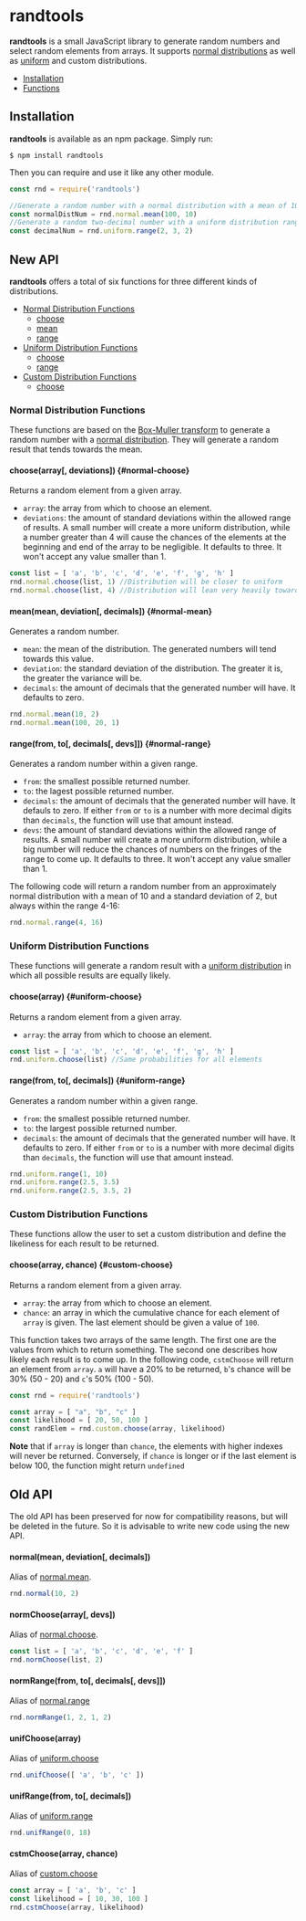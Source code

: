 # randtools

**randtools** is a small JavaScript library to generate random numbers and select random elements from arrays. It supports [normal distributions](https://en.wikipedia.org/wiki/Normal_distribution) as well as [uniform](https://en.wikipedia.org/wiki/Uniform_distribution_(continuous)) and custom distributions.

- [Installation](#installation)
- [Functions](#functions)

## Installation

**randtools** is available as an npm package. Simply run:

```
$ npm install randtools
```

Then you can require and use it like any other module.

```javascript
const rnd = require('randtools')

//Generate a random number with a normal distribution with a mean of 100 and a standard deviation of 10
const normalDistNum = rnd.normal.mean(100, 10)
//Generate a random two-decimal number with a uniform distribution ranging from 2 to 3
const decimalNum = rnd.uniform.range(2, 3, 2)
```

## New API

**randtools** offers a total of six functions for three different kinds of distributions.

- [Normal Distribution Functions](#normal-distribution-functions)
    - [choose](#normal-choose)
    - [mean](#normal-mean)
    - [range](#normal-range)
- [Uniform Distribution Functions](#uniform-distribution-functions)
    - [choose](#uniform-choose)
    - [range](#uniform-range)
- [Custom Distribution Functions](#custom-distribution-functions)
    - [choose](#custom-choose)

### Normal Distribution Functions

These functions are based on the [Box-Muller transform](https://en.wikipedia.org/wiki/Box%E2%80%93Muller_transform) to generate a random number with a [normal distribution](https://en.wikipedia.org/wiki/Normal_distribution). They will generate a random result that tends towards the mean.

#### choose(array[, deviations]) {#normal-choose}

Returns a random element from a given array.
- `array`: the array from which to choose an element.
- `deviations`: the amount of standard deviations within the allowed range of results. A small number will create a more uniform distribution, while a number greater than 4 will cause the chances of the elements at the beginning and end of the array to be negligible. It defaults to three. It won't accept any value smaller than 1.

```javascript
const list = [ 'a', 'b', 'c', 'd', 'e', 'f', 'g', 'h' ]
rnd.normal.choose(list, 1) //Distribution will be closer to uniform
rnd.normal.choose(list, 4) //Distribution will lean very heavily toward 'e' and 'f'
```

#### mean(mean, deviation[, decimals]) {#normal-mean}

Generates a random number.
- `mean`: the mean of the distribution. The generated numbers will tend towards this value.
- `deviation`: the standard deviation of the distribution. The greater it is, the greater the variance will be.
- `decimals`: the amount of decimals that the generated number will have. It defaults to zero.

```javascript
rnd.normal.mean(10, 2)
rnd.normal.mean(100, 20, 1)
```

#### range(from, to[, decimals[, devs]]) {#normal-range}

Generates a random number within a given range.
- `from`: the smallest possible returned number.
- `to`: the lagest possible returned number.
- `decimals`: the amount of decimals that the generated number will have. It defauls to zero. If either `from` or `to` is a number with more decimal digits than `decimals`, the function will use that amount instead.
- `devs`: the amount of standard deviations within the allowed range of results. A small number will create a more uniform distribution, while a big number will reduce the chances of numbers on the fringes of the range to come up. It defaults to three. It won't accept any value smaller than 1.

The following code will return a random number from an approximately normal distribution with a mean of 10 and a standard deviation of 2, but always within the range 4-16:

```javascript
rnd.normal.range(4, 16)
```

### Uniform Distribution Functions

These functions will generate a random result with a [uniform distribution](https://en.wikipedia.org/wiki/Uniform_distribution_(continuous)) in which all possible results are equally likely.

#### choose(array) {#uniform-choose}

Returns a random element from a given array.
- `array`: the array from which to choose an element.

```javascript
const list = [ 'a', 'b', 'c', 'd', 'e', 'f', 'g', 'h' ]
rnd.uniform.choose(list) //Same probabilities for all elements
```

#### range(from, to[, decimals]) {#uniform-range}

Generates a random number within a given range.
- `from`: the smallest possible returned number.
- `to`: the largest possible returned number.
- `decimals`: the amount of decimals that the generated number will have. It defaults to zero. If either `from` or `to` is a number with more decimal digits than `decimals`, the function will use that amount instead.

```javascript
rnd.uniform.range(1, 10)
rnd.uniform.range(2.5, 3.5)
rnd.uniform.range(2.5, 3.5, 2)
```

### Custom Distribution Functions

These functions allow the user to set a custom distribution and define the likeliness for each result to be returned.

#### choose(array, chance) {#custom-choose}

Returns a random element from a given array.
- `array`: the array from which to choose an element.
- `chance`: an array in which the cumulative chance for each element of `array` is given. The last element should be given a value of `100`.

This function takes two arrays of the same length. The first one are the values from which to return something. The second one describes how likely each result is to come up. In the following code, `cstmChoose` will return an element from `array`. `a` will have a 20% to be returned, `b`'s chance will be 30% (50 - 20) and `c`'s 50% (100 - 50).

```javascript
const rnd = require('randtools')

const array = [ "a", "b", "c" ]
const likelihood = [ 20, 50, 100 ]
const randElem = rnd.custom.choose(array, likelihood)
```

**Note** that if `array` is longer than `chance`, the elements with higher indexes will never be returned. Conversely, if `chance` is longer or if the last element is below 100, the function might return `undefined`

## Old API

The old API has been preserved for now for compatibility reasons, but will be deleted in the future. So it is advisable to write new code using the new API.

#### normal(mean, deviation[, decimals])

Alias of [normal.mean](#normal-mean).

```javascript
rnd.normal(10, 2)
```

#### normChoose(array[, devs])

Alias of [normal.choose](#normal-choose).

```javascript
const list = [ 'a', 'b', 'c', 'd', 'e', 'f' ]
rnd.normChoose(list, 2)
```

#### normRange(from, to[, decimals[, devs]])

Alias of [normal.range](#normal-range)

```javascript
rnd.normRange(1, 2, 1, 2)
```

#### unifChoose(array)

Alias of [uniform.choose](#uniform-choose)

```javascript
rnd.unifChoose([ 'a', 'b', 'c' ])
```

#### unifRange(from, to[, decimals])

Alias of [uniform.range](#uniform-range)

```javascript
rnd.unifRange(0, 18)
```

#### cstmChoose(array, chance)

Alias of [custom.choose](#custom-choose)

```javascript
const array = [ 'a', 'b', 'c' ]
const likelihood = [ 10, 30, 100 ]
rnd.cstmChoose(array, likelihood)
```

